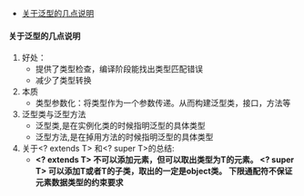 - [关于泛型的几点说明](#关于泛型的几点说明)

#### 关于泛型的几点说明

1. 好处：
    * 提供了类型检查，编译阶段能找出类型匹配错误
    * 减少了类型转换
2. 本质
    * 类型参数化：将类型作为一个参数传递。从而构建泛型类，接口，方法等
3. 泛型类与泛型方法
    * 泛型类,是在实例化类的时候指明泛型的具体类型
    * 泛型方法,是在掉用方法的时候指明泛型的具体类型
4. 关于<? extends T> 和<? super T>的总结:
    * **<? extends T> 不可以添加元素，但可以取出类型为T的元素。 <? super T> 可以添加T或者T的子类，取出的一定是object类。 下限通配符不保证元素数据类型的约束要求**
